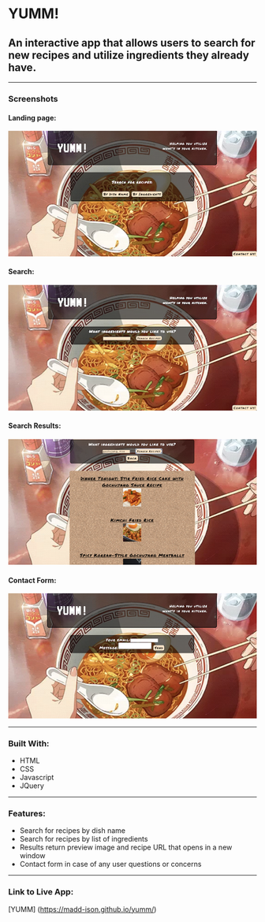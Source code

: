 # YUMM! #

## An interactive app that allows users to search for new recipes and utilize ingredients they already have. ##

---

### Screenshots

#### Landing page:
<img src="screenshots/landing-page.png">

#### Search:
<img src="screenshots/search.png">

#### Search Results:
<img src="screenshots/results-example.png">

#### Contact Form:
<img src="screenshots/contact-form.png">

---

### Built With:

* HTML
* CSS
* Javascript
* JQuery

---

### Features:
* Search for recipes by dish name
* Search for recipes by list of ingredients
* Results return preview image and recipe URL that opens in a new window
* Contact form in case of any user questions or concerns

---

### Link to Live App:

[YUMM] (https://madd-ison.github.io/yumm/)

